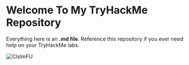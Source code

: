 <h1>Welcome To My TryHackMe Repository</h1>

Everything here is an **.md file**. Reference this repository if you ever need help on your TryHackMe labs. 

![CIslmFU](https://github.com/dante-falls/TryHackMe_Stuff/assets/29386604/a9f65b4a-40fb-41bf-82c2-be36fccac3f4)

